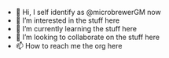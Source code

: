 - 👋 Hi, I self identify as @microbrewerGM now
- 👀 I’m interested in the stuff here
- 🌱 I’m currently learning the stuff here
- 💞️ I’m looking to collaborate on the stuff here
- 📫 How to reach me the org here

<!---
microbrewerGM/microbrewerGM is a ✨ special ✨ repository because its `README.md` (this file) appears on your GitHub profile.
You can click the Preview link to take a look at your changes.
--->
